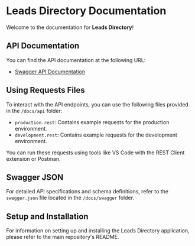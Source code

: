 # Leads Directory Documentation

Welcome to the documentation for **Leads Directory**!

## API Documentation

You can find the API documentation at the following URL:
- [Swagger API Documentation](https://leads-directory.onrender.com/api-docs)

## Using Requests Files

To interact with the API endpoints, you can use the following files provided in the `/docs/api` folder:
- `production.rest`: Contains example requests for the production environment.
- `development.rest`: Contains example requests for the development environment.

You can run these requests using tools like VS Code with the REST Client extension or Postman.

## Swagger JSON

For detailed API specifications and schema definitions, refer to the `swagger.json` file located in the `/docs/swagger` folder.

## Setup and Installation

For information on setting up and installing the Leads Directory application, please refer to the main repository's README.
